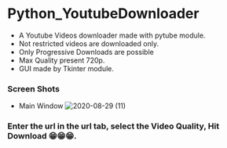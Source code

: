 # Python_YoutubeDownloader
- A Youtube Videos downloader made with pytube module.
- Not restricted videos are downloaded only.
- Only Progressive Downloads are possible
- Max Quality present 720p.
- GUI made by Tkinter module.

### Screen Shots
- Main Window
![2020-08-29 (11)](https://user-images.githubusercontent.com/64532019/91641633-56e86280-ea43-11ea-9305-e83c1d7d98ec.png)



### Enter the url in the url tab, select the Video Quality, Hit Download 😁😁😁.
